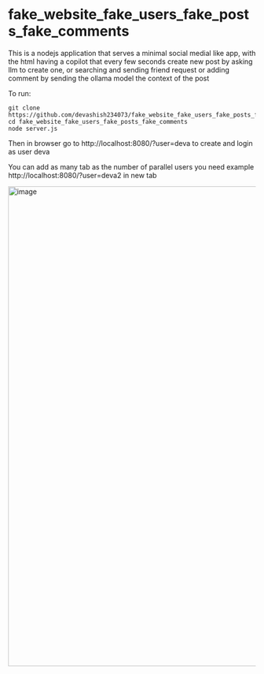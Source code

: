 # fake_website_fake_users_fake_posts_fake_comments
This is a nodejs application that serves a minimal social medial like app, with the html having a copilot that every few seconds create new post by asking llm to create one, or searching and sending friend request or adding comment by sending the ollama model the context of the post

To run:

```
git clone https://github.com/devashish234073/fake_website_fake_users_fake_posts_fake_comments
cd fake_website_fake_users_fake_posts_fake_comments
node server.js
```
Then in browser go to http://localhost:8080/?user=deva to create and login as user deva 

You can add as many tab as the number of parallel users you need example http://localhost:8080/?user=deva2 in new tab

<img width="1777" height="974" alt="image" src="https://github.com/user-attachments/assets/e29a988a-5c2a-47c7-b958-8040c01059a1" />


